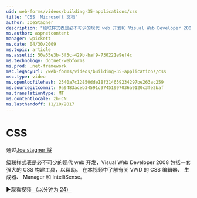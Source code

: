 ```yaml
---
uid: web-forms/videos/building-35-applications/css
title: "CSS |Microsoft 文档"
author: JoeStagner
description: "级联样式表是必不可少的现代 web 开发和 Visual Web Developer 2008 包括一套强大的 CSS 构建工具，以帮助..."
ms.author: aspnetcontent
manager: wpickett
ms.date: 04/30/2009
ms.topic: article
ms.assetid: 50a55e3b-3f5c-429b-baf9-730221e9ef4c
ms.technology: dotnet-webforms
ms.prod: .net-framework
msc.legacyurl: /web-forms/videos/building-35-applications/css
msc.type: video
ms.openlocfilehash: 2540a7c12850dde18f314659234297be263ac259
ms.sourcegitcommit: 9a9483aceb34591c97451997036a9120c3fe2baf
ms.translationtype: MT
ms.contentlocale: zh-CN
ms.lasthandoff: 11/10/2017
---
```

<a name="css"></a>CSS
====================
通过[Joe stagner 将](https://github.com/JoeStagner)

级联样式表是必不可少的现代 web 开发，Visual Web Developer 2008 包括一套强大的 CSS 构建工具，以帮助。 在本视频中了解有关 VWD 的 CSS 编辑器、 生成器、 Manager 和 IntelliSense。

[&#9654;观看视频 （以分钟为 24）](https://channel9.msdn.com/Blogs/ASP-NET-Site-Videos/css)
